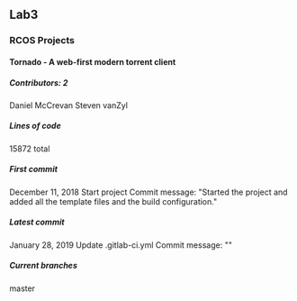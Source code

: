 ## Lab3

### RCOS Projects

#### Tornado - A web-first modern torrent client

##### Contributors: 2
Daniel McCrevan
Steven vanZyl

##### Lines of code
15872 total

##### First commit
December 11, 2018
Start project
Commit message: "Started the project and added all the template files and the build configuration."

##### Latest commit
January 28, 2019
Update .gitlab-ci.yml
Commit message: ""

##### Current branches
master



